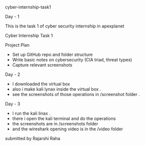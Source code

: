  cyber-internship-task1

Day - 1

This is the task 1 of cyber security internship in apexplanet

 Cyber Internship Task 1

  Project Plan
- Set up GitHub repo and folder structure
- Write basic notes on cybersecurity (CIA triad, threat types)
- Capture relevant screenshots


Day - 2 
- I downloaded the virtual box
- also i make kali lynax inside the virtual box .
- see the screenshots of those operations in /screenshot folder .


Day - 3 
- I run the kali linax .
- there i open the kali terminal and do the operations
- the screenshots are in /screenshots folder
- and the wireshark opening video is in the /video folder

submitted by
Rajarshi Raha
